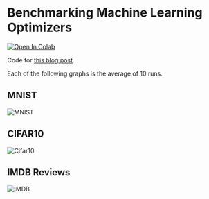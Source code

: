 # Benchmarking Machine Learning Optimizers

[![Open In Colab](https://colab.research.google.com/assets/colab-badge.svg)](https://colab.research.google.com/github/rickwierenga/heartbeat-tutorials/blob/master/BenchmarkingOptimizers/Benchmarking%20Optimizers.ipynb)

Code for [this blog post](https://heartbeat.fritz.ai/an-empirical-comparison-of-optimizers-for-machine-learning-models-b86f29957050).

Each of the following graphs is the average of 10 runs.

## MNIST
![MNIST](https://miro.medium.com/max/2318/1*LczI-iUPAcHQy3t4lyDw9Q.png)

## CIFAR10
![Cifar10](https://miro.medium.com/max/2312/1*_zSG-oQ-YIG6tDtKEuNoGA.png)

## IMDB Reviews
![IMDB](https://miro.medium.com/max/2318/1*wbM9XYqzVZouMw8uWWglqw.png)
